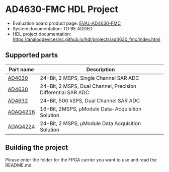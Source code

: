 # AD4630-FMC HDL Project

- Evaluation board product page: [EVAL-AD4630-FMC](https://www.analog.com/eval-ad4630-24)
- System documentation: TO BE ADDED
- HDL project documentation: https://analogdevicesinc.github.io/hdl/projects/ad4630_fmc/index.html

## Supported parts

| Part name                                                    | Description                                                  |
|--------------------------------------------------------------|--------------------------------------------------------------|
| [AD4030](https://www.analog.com/en/products/ad4030-24)       | 24-Bit, 2 MSPS, Single Channel SAR ADC                       |
| [AD4630](https://www.analog.com/ad4630-24)                   | 24-Bit, 2 MSPS, Dual Channel, Precision Differential SAR ADC |
| [AD4632](https://www.analog.com/AD4632-24)                   | 24-Bit, 500 kSPS, Dual Channel SAR ADC                       |
| [ADAQ4216](https://www.analog.com/en/products/adaq4216.html) | 16-Bit, 2MSPS, μModule Data-Acquisition Solution             |
| [ADAQ4224](https://www.analog.com/en/products/adaq4224.html) | 24-Bit, 2 MSPS, μModule Data Acquisition Solution            |

## Building the project

Please enter the folder for the FPGA carrier you want to use and read the README.md.